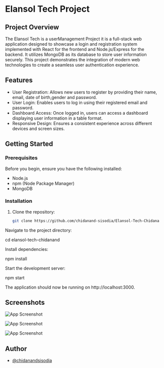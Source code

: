 # Elansol Tech Project

## Project Overview

The Elansol Tech is a userManagement Project it is a full-stack web application designed to showcase a login and registration system implemented with React for the frontend and Node.js/Express for the backend. It utilizes MongoDB as its database to store user information securely. This project demonstrates the integration of modern web technologies to create a seamless user authentication experience.

## Features

- User Registration: Allows new users to register by providing their name, email, date of birth,gender and password.
- User Login: Enables users to log in using their registered email and password.
- Dashboard Access: Once logged in, users can access a dashboard displaying user information in a table format.
- Responsive Design: Ensures a consistent experience across different devices and screen sizes.

## Getting Started

### Prerequisites

Before you begin, ensure you have the following installed:
- Node.js
- npm (Node Package Manager)
- MongoDB

### Installation

1. Clone the repository:
   ```sh
   git clone https://github.com/chidanand-sisodia/Elansol-Tech-Chidanand.git

Navigate to the project directory:

cd elansol-tech-chidanand

Install dependencies:

npm install

Start the development server:

npm start

The application should now be running on http://localhost:3000.	
## Screenshots

![App Screenshot](https://ik.imagekit.io/dpst6vive/1.png?updatedAt=1712550844008)

![App Screenshot](https://ik.imagekit.io/dpst6vive/2.png?updatedAt=1712550844024)

![App Screenshot](https://ik.imagekit.io/dpst6vive/3.png?updatedAt=1712550844068)






## Author

- [@chidanandsisodia](https://www.github.com/chidanand-sisodia)

